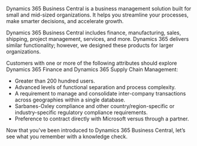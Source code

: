 ﻿Dynamics 365 Business Central is a business management solution built for small and mid-sized organizations. It helps you streamline your processes, make smarter decisions, and accelerate growth.

Dynamics 365 Business Central includes finance, manufacturing, sales, shipping, project management, services, and more. Dynamics 365 delivers similar functionality; however, we designed these products for larger organizations.

Customers with one or more of the following attributes should explore Dynamics 365 Finance and Dynamics 365 Supply Chain Management:

- Greater than 200 hundred users.
- Advanced levels of functional separation and process complexity.
- A requirement to manage and consolidate inter-company transactions across geographies within a single database.
- Sarbanes-Oxley compliance and other country/region-specific or industry-specific regulatory compliance requirements.
- Preference to contract directly with Microsoft versus through a partner.

Now that you've been introduced to Dynamics 365 Business Central, let’s see what you remember with a knowledge check.
